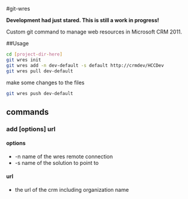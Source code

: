 #git-wres

__Development had just stared.  This is still a work in progress!__

Custom git command to manage web resources in Microsoft CRM 2011.

##Usage

```bash
cd [project-dir-here]
git wres init
git wres add -n dev-default -s default http://crmdev/HCCDev
git wres pull dev-default
```

make some changes to the files

```bash
git wres push dev-default
```

## commands

### add [options] url
#### options
* -n name of the wres remote connection
* -s name of the solution to point to

#### url
* the url of the crm including organization name